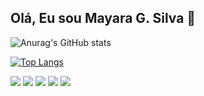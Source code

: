 ## Olá, Eu sou Mayara G. Silva 👋

![Anurag's GitHub stats](https://github-readme-stats.vercel.app/api?username=MayaraSilva&show_icons=true&theme=radical)

[![Top Langs](https://github-readme-stats.vercel.app/api/top-langs/?username=MayaraSilva&layout=compact&show_icons=true&theme=radical)](https://github.com/anuraghazra/github-readme-stats)




![](https://img.shields.io/badge/LinkedIn-0077B5?style=for-the-badge&logo=linkedin&logoColor=white)
![](https://img.shields.io/badge/Instagram-E4405F?style=for-the-badge&logo=instagram&logoColor=white)
![](https://img.shields.io/badge/Twitter-1DA1F2?style=for-the-badge&logo=twitter&logoColor=white)
![](https://img.shields.io/badge/Gmail-D14836?style=for-the-badge&logo=gmail&logoColor=white)
![](https://img.shields.io/badge/Telegram-2CA5E0?style=for-the-badge&logo=telegram&logoColor=white)
